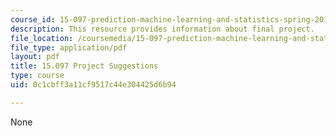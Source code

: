 ```yaml
---
course_id: 15-097-prediction-machine-learning-and-statistics-spring-2012
description: This resource provides information about final project.
file_location: /coursemedia/15-097-prediction-machine-learning-and-statistics-spring-2012/0c1cbff3a11cf9517c44e304425d6b94_MIT15_097S12_project.pdf
file_type: application/pdf
layout: pdf
title: 15.097 Project Suggestions
type: course
uid: 0c1cbff3a11cf9517c44e304425d6b94

---
```

None